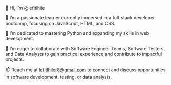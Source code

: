 👋 Hi, I’m @lefitlhile

👀 I’m a passionate learner currently immersed in a full-stack developer bootcamp, focusing on JavaScript, HTML, and CSS.

🌱 I’m dedicated to mastering Python and expanding my skills in web development.

💞️ I’m eager to collaborate with Software Engineer Teams, Software Testers, and Data Analysts to gain practical experience and contribute to impactful projects.

📫 Reach me at lefitlhiler8@gmail.com to connect and discuss opportunities in software development, testing, or data analysis.

<!---
lefitlhile/lefitlhile is a ✨ special ✨ repository because its `README.md` (this file) appears on your GitHub profile.
You can click the Preview link to take a look at your changes.
--->
